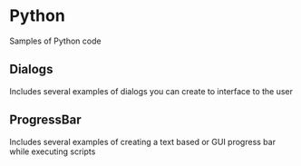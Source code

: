 # Python
Samples of Python code

## Dialogs
Includes several examples of dialogs you can create to interface to the user

## ProgressBar
Includes several examples of creating a text based or GUI progress bar while executing scripts

